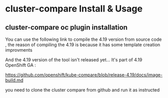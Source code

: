 # cluster-compare Install & Usage
## cluster-compare oc plugin installation
You can use the following link to compile the 4.19 version from source code , the reason of compiling the 4.19 is because it has some template creation improvments 

And the 4.19 version of the tool isn't released yet...  It's part of 4.19 OpenShift GA :

https://github.com/openshift/kube-compare/blob/release-4.19/docs/image-build.md

you need to clone the cluster compare from github and run it as instructed
